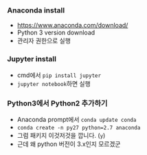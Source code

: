 ### Anaconda install

- https://www.anaconda.com/download/
- Python 3 version download
- 관리자 권한으로 실행

### Jupyter install

- cmd에서 `pip install jupyter`
- `jupyter notebook`하면 실행

### Python3에서 Python2 추가하기

- Anaconda prompt에서 `conda update conda`
- `conda create -n py27 python=2.7 anaconda`
- 그럼 패키지 이것저것을 깝니다. (`y`)
- 근데 왜 python 버전이 3.x인지 모르겠군

